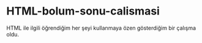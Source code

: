 # HTML-bolum-sonu-calismasi
HTML ile ilgili öğrendiğim her şeyi kullanmaya özen gösterdiğim bir çalışma oldu.
